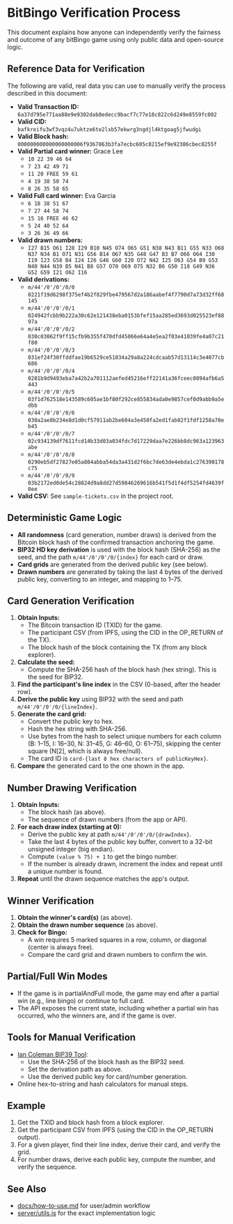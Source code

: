 # BitBingo Verification Process

This document explains how anyone can independently verify the fairness and outcome of any bitBingo game using only public data and open-source logic.

## Reference Data for Verification

The following are valid, real data you can use to manually verify the process described in this document:

- **Valid Transaction ID:** `6a37d795e771aa88e9e9302dab8edecc9bacf7c77e18c822c6d249e8559fc002`
- **Valid CID:** `bafkreifu3wf3vqz4u7uktze6te2lxb57ekwrg3ngdjl4ktgoag5jfwudgi`
- **Valid Block hash:** `000000000000000000006f9367863b3fa7ecbc605c8215ef9e92386cbec8255f`
- **Valid Partial card winner:** Grace Lee
  - `10 22 39 46 64`
  - `7 23 42 49 71`
  - `11 20 FREE 59 61`
  - `4 19 38 50 74`
  - `8 26 35 58 65`
- **Valid Full card winner:** Eva Garcia
  - `6 18 38 51 67`
  - `7 27 44 58 74`
  - `15 16 FREE 46 62`
  - `5 24 40 52 64`
  - `3 26 36 49 66`
- **Valid drawn numbers:**
  - `I27 B15 O61 I28 I29 B10 N45 O74 O65 G51 N38 N43 B11 G55 N33 O68 N37 N34 B1 O71 N31 G56 B14 O67 N35 G48 G47 B3 B7 O66 O64 I30 I19 I23 G58 B4 I24 I26 G46 G60 I20 O72 N42 I25 O63 G54 B9 G53 N40 N44 N39 B5 N41 B8 G57 O70 O69 O75 N32 B6 G50 I18 G49 N36 G52 G59 I21 O62 I16`
- **Valid derivations:**
    - `m/44'/0'/0'/0/0`       `0221f19d6298f375ef4b2f829fbe479567d2a186aabef4f7790d7a73d32ff68145`
    - `m/44'/0'/0'/0/1`       `024942fcbb9b222a30c62e121438eba0153bfef15aa285ed3693d025523ef8897a`
    - `m/44'/0'/0'/0/2`       `030c03062f9ff15cfb9b355f470dfd45066e64a4e5ea2f03e41039fe4a07c21f80`
    - `m/44'/0'/0'/0/3`       `031ef24f30ffddfae19b6529ce51034a29a8a224cdcaab57d13114c3e4077cb686`
    - `m/44'/0'/0'/0/4`       `0281b9d9493eba7a42b2a701112aefed45216eff22141a36fceec0894afb6a5443`
    - `m/44'/0'/0'/0/5`       `03f1d762518e143589c605ae1bf80f292ce855834ada0e9857cef0d9abb9a5edbb`
    - `m/44'/0'/0'/0/6`       `030a2ae8b234e8d1d0cf57911ab2be604a3e450fa2ed1fab82f1fdf1258a70eb45`
    - `m/44'/0'/0'/0/7`       `02c934139df7611fcd14b33d03a034fdc7d17229daa7e226bb8dc963a123963abe`
    - `m/44'/0'/0'/0/8`       `0290eb5df27827e05a804abba54da3a431d2f6bc7de63de4ebda1c276390178c75`
    - `m/44'/0'/0'/0/9`       `03b2172ed0de54c28824d9a8dd27d59846269616b541f5d1f4df5254fd4639f0ee`
- **Valid CSV:** See `sample-tickets.csv` in the project root.

## Deterministic Game Logic

- **All randomness** (card generation, number draws) is derived from the Bitcoin block hash of the confirmed transaction anchoring the game.
- **BIP32 HD key derivation** is used with the block hash (SHA-256) as the seed, and the path `m/44'/0'/0'/0/{index}` for each card or draw.
- **Card grids** are generated from the derived public key (see below).
- **Drawn numbers** are generated by taking the last 4 bytes of the derived public key, converting to an integer, and mapping to 1–75.

## Card Generation Verification

1. **Obtain Inputs:**
   - The Bitcoin transaction ID (TXID) for the game.
   - The participant CSV (from IPFS, using the CID in the OP_RETURN of the TX).
   - The block hash of the block containing the TX (from any block explorer).
2. **Calculate the seed:**
   - Compute the SHA-256 hash of the block hash (hex string). This is the seed for BIP32.
3. **Find the participant's line index** in the CSV (0-based, after the header row).
4. **Derive the public key** using BIP32 with the seed and path `m/44'/0'/0'/0/{lineIndex}`.
5. **Generate the card grid:**
   - Convert the public key to hex.
   - Hash the hex string with SHA-256.
   - Use bytes from the hash to select unique numbers for each column (B: 1–15, I: 16–30, N: 31–45, G: 46–60, O: 61–75), skipping the center square (N[2], which is always free/null).
   - The card ID is `card-{last 8 hex characters of publicKeyHex}`.
6. **Compare** the generated card to the one shown in the app.

## Number Drawing Verification

1. **Obtain Inputs:**
   - The block hash (as above).
   - The sequence of drawn numbers (from the app or API).
2. **For each draw index (starting at 0):**
   - Derive the public key at path `m/44'/0'/0'/0/{drawIndex}`.
   - Take the last 4 bytes of the public key buffer, convert to a 32-bit unsigned integer (big endian).
   - Compute `(value % 75) + 1` to get the bingo number.
   - If the number is already drawn, increment the index and repeat until a unique number is found.
3. **Repeat** until the drawn sequence matches the app's output.

## Winner Verification

1. **Obtain the winner's card(s)** (as above).
2. **Obtain the drawn number sequence** (as above).
3. **Check for Bingo:**
   - A win requires 5 marked squares in a row, column, or diagonal (center is always free).
   - Compare the card grid and drawn numbers to confirm the win.

## Partial/Full Win Modes

- If the game is in partialAndFull mode, the game may end after a partial win (e.g., line bingo) or continue to full card.
- The API exposes the current state, including whether a partial win has occurred, who the winners are, and if the game is over.

## Tools for Manual Verification

- [Ian Coleman BIP39 Tool](https://iancoleman.io/bip39/):
  - Use the SHA-256 of the block hash as the BIP32 seed.
  - Set the derivation path as above.
  - Use the derived public key for card/number generation.
- Online hex-to-string and hash calculators for manual steps.

## Example

1. Get the TXID and block hash from a block explorer.
2. Get the participant CSV from IPFS (using the CID in the OP_RETURN output).
3. For a given player, find their line index, derive their card, and verify the grid.
4. For number draws, derive each public key, compute the number, and verify the sequence.

## See Also
- [docs/how-to-use.md](how-to-use.md) for user/admin workflow
- [server/utils.js](../server/utils.js) for the exact implementation logic 